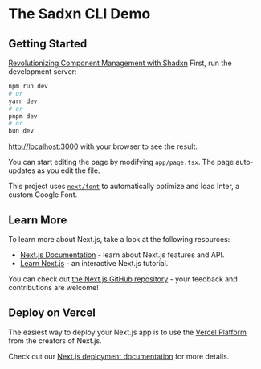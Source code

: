 # The Sadxn CLI Demo
## Getting Started
[Revolutionizing Component Management with Shadxn](https://medium.com/@anis.marrouchi/revolutionizing-component-management-with-shadxn-73569fdfd0d6)
First, run the development server:

```bash
npm run dev
# or
yarn dev
# or
pnpm dev
# or
bun dev
```

[http://localhost:3000](https://medium.com/@anis.marrouchi/revolutionizing-component-management-with-shadxn-73569fdfd0d6) with your browser to see the result.

You can start editing the page by modifying `app/page.tsx`. The page auto-updates as you edit the file.

This project uses [`next/font`](https://nextjs.org/docs/basic-features/font-optimization) to automatically optimize and load Inter, a custom Google Font.

## Learn More

To learn more about Next.js, take a look at the following resources:

- [Next.js Documentation](https://nextjs.org/docs) - learn about Next.js features and API.
- [Learn Next.js](https://nextjs.org/learn) - an interactive Next.js tutorial.

You can check out [the Next.js GitHub repository](https://github.com/vercel/next.js/) - your feedback and contributions are welcome!

## Deploy on Vercel

The easiest way to deploy your Next.js app is to use the [Vercel Platform](https://vercel.com/new?utm_medium=default-template&filter=next.js&utm_source=create-next-app&utm_campaign=create-next-app-readme) from the creators of Next.js.

Check out our [Next.js deployment documentation](https://nextjs.org/docs/deployment) for more details.
